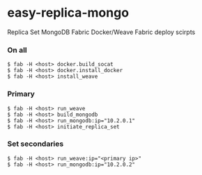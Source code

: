 # easy-replica-mongo
Replica Set MongoDB Fabric Docker/Weave Fabric deploy scirpts

### On all
```
$ fab -H <host> docker.build_socat
$ fab -H <host> docker.install_docker
$ fab -H <host> install_weave
```

### Primary
```
$ fab -H <host> run_weave
$ fab -H <host> build_mongodb
$ fab -H <host> run_mongodb:ip="10.2.0.1"
$ fab -H <host> initiate_replica_set
```

### Set secondaries
```
$ fab -H <host> run_weave:ip="<primary ip>"
$ fab -H <host> run_mongodb:ip="10.2.0.2"
```

